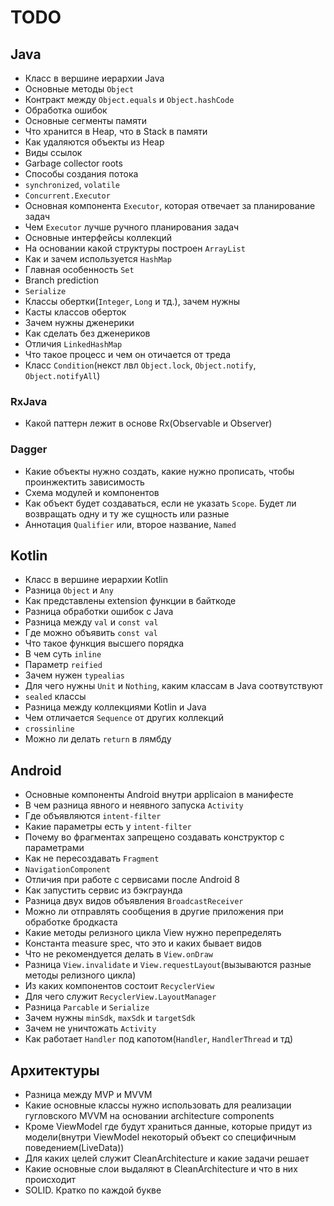 # TODO

## Java

* Класс в вершине иерархии Java
* Основные методы `Object`
* Контракт между `Object.equals` и `Object.hashCode`
* Обработка ошибок
* Основные сегменты памяти
* Что хранится в Heap, что в Stack в памяти
* Как удаляются объекты из Heap
* Виды ссылок
* Garbage collector roots
* Способы создания потока
* `synchronized`, `volatile`
* `Concurrent.Executor`
* Основная компонента `Executor`, которая отвечает за планирование задач
* Чем `Executor` лучше ручного планирования задач
* Основные интерфейсы коллекций
* На основании какой структуры построен `ArrayList`
* Как и зачем используется `HashMap`
* Главная особенность `Set`
* Branch prediction
* `Serialize`
* Классы обертки(`Integer`, `Long` и тд.), зачем нужны
* Касты классов оберток
* Зачем нужны дженерики
* Как сделать без дженериков
* Отличия `LinkedHashMap`
* Что такое процесс и чем он отичается от треда
* Класс `Condition`(некст лвл `Object.lock`, `Object.notify`, `Object.notifyAll`)

### RxJava

* Какой паттерн лежит в основе Rx(Observable и Observer)

### Dagger

* Какие объекты нужно создать, какие нужно прописать, чтобы проинжектить зависимость
* Схема модулей и компонентов
* Как объект будет создаваться, если не указать `Scope`. Будет ли возвращать одну и ту же сущность или разные
* Аннотация `Qualifier` или, второе название, `Named`

## Kotlin

* Класс в вершине иерархии Kotlin
* Разница `Object` и `Any`
* Как представлены extension функции в байткоде
* Разница обработки ошибок с Java
* Разница между `val` и `const val`
* Где можно объявить `const val`
* Что такое функция высшего порядка
* В чем суть `inline`
* Параметр `reified`
* Зачем нужен `typealias`
* Для чего нужны `Unit` и `Nothing`, каким классам в Java соотвутствуют
* `sealed` классы
* Разница между коллекциями Kotlin и Java
* Чем отличается `Sequence` от других коллекций
* `crossinline`
* Можно ли делать `return` в лямбду

## Android

* Основные компоненты Android внутри applicaion в манифесте
* В чем разница явного и неявного запуска `Activity`
* Где объявляются `intent-filter`
* Какие параметры есть у `intent-filter`
* Почему во фрагментах запрещено создавать конструктор с параметрами
* Как не пересоздавать `Fragment`
* `NavigationComponent`
* Отличия при работе с сервисами после Android 8
* Как запустить сервис из бэкграунда
* Разница двух видов объявления `BroadcastReceiver`
* Можно ли отправлять сообщения в другие приложения при обработке бродкаста
* Какие методы релизного цикла View нужно перепределять
* Константа measure spec, что это и каких бывает видов
* Что не рекомендуется делать в `View.onDraw`
* Разница `View.invalidate` и `View.requestLayout`(вызываются разные методы релизного цикла)
* Из каких компонентов состоит `RecyclerView`
* Для чего служит `RecyclerView.LayoutManager`
* Разница `Parcable` и `Serialize`
* Зачем нужны `minSdk`, `maxSdk` и `targetSdk`
* Зачем не уничтожать `Activity`
* Как работает `Handler` под капотом(`Handler`, `HandlerThread` и тд)

## Архитектуры

* Разница между MVP и MVVM
* Какие основные классы нужно использовать для реализации гугловского MVVM на основании architecture components
* Кроме ViewModel где будут храниться данные, которые придут из модели(внутри ViewModel некоторый объект со специфичным поведением(LiveData))
* Для каких целей служит CleanArchitecture и какие задачи решает
* Какие основные слои выдаляют в CleanArchitecture и что в них происходит
* SOLID. Кратко по каждой букве
